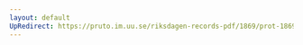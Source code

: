 ```yaml
---
layout: default
UpRedirect: https://pruto.im.uu.se/riksdagen-records-pdf/1869/prot-1869--ak--313/prot-1869--ak--313_036.pdf
---
```

